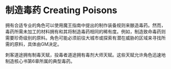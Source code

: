 # 制造毒药 Creating Poisons

拥有合适专业的角色可以使用魔王指南中提出的制作装备规则来酿造毒药。然而，毒药所需未加工的材料拥有和其将制造毒药相同的稀有度。例如，制造致命毒药则需要珍奇级别的原料。角色可能必须前往大城市或探索有潜在威胁的区域来寻找所需的原料，具体由GM决定。

刺客道途拥有制毒天赋，投毒者道途拥有毒剂大师天赋。这些天赋允许角色迅速地制造核心书第6章所属的典型毒药。
